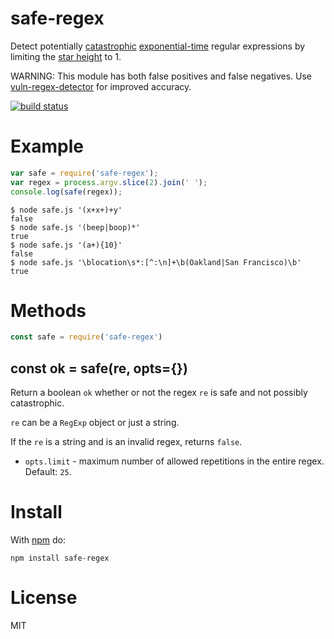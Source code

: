 # safe-regex

Detect potentially
[catastrophic](http://regular-expressions.mobi/catastrophic.html)
[exponential-time](http://perlgeek.de/blog-en/perl-tips/in-search-of-an-exponetial-regexp.html)
regular expressions by limiting the
[star height](https://en.wikipedia.org/wiki/Star_height) to 1.

WARNING: This module has both false positives and false negatives.
Use [vuln-regex-detector](https://github.com/davisjam/vuln-regex-detector) for improved accuracy.

[![build status](https://secure.travis-ci.org/substack/safe-regex.png)](http://travis-ci.org/substack/safe-regex)

# Example

``` js
var safe = require('safe-regex');
var regex = process.argv.slice(2).join(' ');
console.log(safe(regex));
```

```
$ node safe.js '(x+x+)+y'
false
$ node safe.js '(beep|boop)*'
true
$ node safe.js '(a+){10}'
false
$ node safe.js '\blocation\s*:[^:\n]+\b(Oakland|San Francisco)\b'
true
```

# Methods

``` js
const safe = require('safe-regex')
```

## const ok = safe(re, opts={})

Return a boolean `ok` whether or not the regex `re` is safe and not possibly
catastrophic.

`re` can be a `RegExp` object or just a string.

If the `re` is a string and is an invalid regex, returns `false`.

* `opts.limit` - maximum number of allowed repetitions in the entire regex.
Default: `25`.

# Install

With [npm](https://npmjs.org) do:

```
npm install safe-regex
```

# License

MIT
